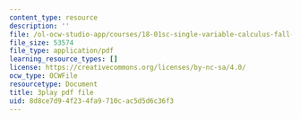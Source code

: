 ```yaml
---
content_type: resource
description: ''
file: /ol-ocw-studio-app/courses/18-01sc-single-variable-calculus-fall-2010/8d8ce7d94f234fa9710cac5d5d6c36f3_wOHrNt9ScYs.pdf
file_size: 53574
file_type: application/pdf
learning_resource_types: []
license: https://creativecommons.org/licenses/by-nc-sa/4.0/
ocw_type: OCWFile
resourcetype: Document
title: 3play pdf file
uid: 8d8ce7d9-4f23-4fa9-710c-ac5d5d6c36f3
---
```

